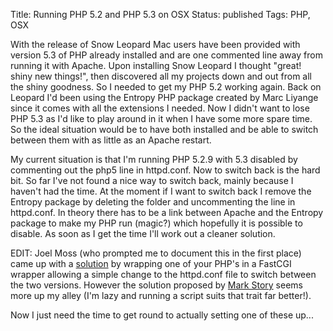Title: Running PHP 5.2 and PHP 5.3 on OSX
Status: published
Tags: PHP, OSX

With the release of Snow Leopard Mac users have been provided with version 5.3 of PHP already installed and are one commented line away from running it with Apache. Upon installing Snow Leopard I thought "great! shiny new things!", then discovered all my projects down and out from all the shiny goodness. So I needed to get my PHP 5.2 working again. Back on Leopard I'd been using the Entropy PHP package created by Marc Liyange since it comes with all the extensions I needed. Now I didn't want to lose PHP 5.3 as I'd like to play around in it when I have some more spare time. So the ideal situation would be to have both installed and be able to switch between them with as little as an Apache restart.

My current situation is that I'm running PHP 5.2.9 with 5.3 disabled by commenting out the php5 line in httpd.conf. Now to switch back is the hard bit. So far I've not found a nice way to switch back, mainly because I haven't had the time. At the moment if I want to switch back I remove the Entropy package by deleting the folder and uncommenting the line in httpd.conf. In theory there has to be a link between Apache and the Entropy package to make my PHP run (magic?) which hopefully it is possible to disable. As soon as I get the time I'll work out a cleaner solution.

EDIT: Joel Moss (who prompted me to document this in the first place) came up with a [solution](https://twitter.com/joelmoss/status/3714955305) by wrapping one of your PHP's in a FastCGI wrapper allowing a simple change to the httpd.conf file to switch between the two versions. However the solution proposed by [Mark Story](https://mark-story.com/posts/view/updating-to-php5-3-with-macports) seems more up my alley (I'm lazy and running a script suits that trait far better!).

Now I just need the time to get round to actually setting one of these up...
